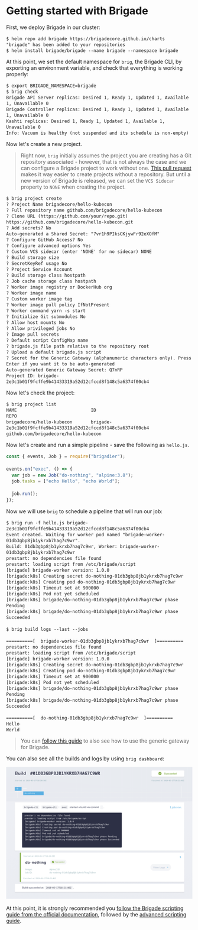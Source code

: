 # Getting started with Brigade

First, we deploy Brigade in our cluster:

```
$ helm repo add brigade https://brigadecore.github.io/charts
"brigade" has been added to your repositories
$ helm install brigade/brigade --name brigade --namespace brigade
```

At this point, we set the default namespace for `brig`, the Brigade CLI, by exporting an environment variable, and check that everything is working properly:

```
$ export BRIGADE_NAMESPACE=brigade
$ brig check
Brigade API Server replicas: Desired 1, Ready 1, Updated 1, Available 1, Unavailable 0
Brigade Controller replicas: Desired 1, Ready 1, Updated 1, Available 1, Unavailable 0
Kashti replicas: Desired 1, Ready 1, Updated 1, Available 1, Unavailable 0
Info: Vacuum is healthy (not suspended and its schedule is non-empty)
```

Now let's create a new project.

> Right now, `brig` initially assumes the project you are creating has a Git repository associated - however, that is not always the case and we can configure a Brigade project to work without one. [This pull request](https://github.com/brigadecore/brigade/pull/892) makes it way easier to create projects without a repository. But until a new version of Brigade is released, we can set the `VCS Sidecar` property to `NONE` when creating the project.

```
$ brig project create
? Project Name brigadecore/hello-kubecon
? Full repository name github.com/brigadecore/hello-kubecon
? Clone URL (https://github.com/your/repo.git) https://github.com/brigadecore/hello-kubecon.git
? Add secrets? No
Auto-generated a Shared Secret: "7vr1h9PIksCKjywFr92eXOfM"
? Configure GitHub Access? No
? Configure advanced options Yes
? Custom VCS sidecar (enter 'NONE' for no sidecar) NONE
? Build storage size
? SecretKeyRef usage No
? Project Service Account
? Build storage class hostpath
? Job cache storage class hostpath
? Worker image registry or DockerHub org
? Worker image name
? Custom worker image tag
? Worker image pull policy IfNotPresent
? Worker command yarn -s start
? Initialize Git submodules No
? Allow host mounts No
? Allow privileged jobs No
? Image pull secrets
? Default script ConfigMap name
? brigade.js file path relative to the repository root
? Upload a default brigade.js script
? Secret for the Generic Gateway (alphanumeric characters only). Press Enter if you want it to be auto-generated
Auto-generated Generic Gateway Secret: Q7nRP
Project ID: brigade-2e3c1b01f9fcffe9b41433319a52d12cfccd8f148c5a6374f00cb4
```

Now let's check the project:

```
$ brig project list
NAME                            ID                                                              REPO
brigadecore/hello-kubecon       brigade-2e3c1b01f9fcffe9b41433319a52d12cfccd8f148c5a6374f00cb4  github.com/brigadecore/hello-kubecon
```

Now let's create and run a simple pipeline - save the following as `hello.js`.

```javascript
const { events, Job } = require("brigadier");

events.on("exec", () => {
  var job = new Job("do-nothing", "alpine:3.8");
  job.tasks = ["echo Hello", "echo World"];

  job.run();
});
```

Now we will use `brig` to schedule a pipeline that will run our job:

```
$ brig run -f hello.js brigade-2e3c1b01f9fcffe9b41433319a52d12cfccd8f148c5a6374f00cb4
Event created. Waiting for worker pod named "brigade-worker-01db3gbp8jb1ykrxb7hag7c9wr".
Build: 01db3gbp8jb1ykrxb7hag7c9wr, Worker: brigade-worker-01db3gbp8jb1ykrxb7hag7c9wr
prestart: no dependencies file found
prestart: loading script from /etc/brigade/script
[brigade] brigade-worker version: 1.0.0
[brigade:k8s] Creating secret do-nothing-01db3gbp8jb1ykrxb7hag7c9wr
[brigade:k8s] Creating pod do-nothing-01db3gbp8jb1ykrxb7hag7c9wr
[brigade:k8s] Timeout set at 900000
[brigade:k8s] Pod not yet scheduled
[brigade:k8s] brigade/do-nothing-01db3gbp8jb1ykrxb7hag7c9wr phase Pending
[brigade:k8s] brigade/do-nothing-01db3gbp8jb1ykrxb7hag7c9wr phase Succeeded

$ brig build logs --last --jobs

==========[  brigade-worker-01db3gbp8jb1ykrxb7hag7c9wr  ]==========
prestart: no dependencies file found
prestart: loading script from /etc/brigade/script
[brigade] brigade-worker version: 1.0.0
[brigade:k8s] Creating secret do-nothing-01db3gbp8jb1ykrxb7hag7c9wr
[brigade:k8s] Creating pod do-nothing-01db3gbp8jb1ykrxb7hag7c9wr
[brigade:k8s] Timeout set at 900000
[brigade:k8s] Pod not yet scheduled
[brigade:k8s] brigade/do-nothing-01db3gbp8jb1ykrxb7hag7c9wr phase Pending
[brigade:k8s] brigade/do-nothing-01db3gbp8jb1ykrxb7hag7c9wr phase Succeeded

==========[  do-nothing-01db3gbp8jb1ykrxb7hag7c9wr  ]==========
Hello
World
```

> You can [follow this guide](https://docs.brigade.sh/intro/quickstart/#using-brigade-with-generic-gateway-no-version-control-system) to also see how to use the generic gateway for Brigade.

You can also see all the builds and logs by using `brig dashboard`:

![Kashti](images/kashti.png)



At this point, it is strongly recommended you [follow the Brigade scripting guide from the official documentation](https://docs.brigade.sh/topics/scripting/), followed by the [advanced scripting guide](https://docs.brigade.sh/topics/scripting_advanced/).
